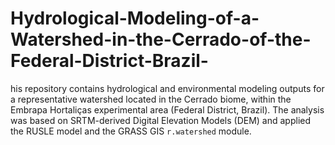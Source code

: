 # Hydrological-Modeling-of-a-Watershed-in-the-Cerrado-of-the-Federal-District-Brazil-
his repository contains hydrological and environmental modeling outputs for a representative watershed located in the Cerrado biome, within the Embrapa Hortaliças experimental area (Federal District, Brazil). The analysis was based on SRTM-derived Digital Elevation Models (DEM) and applied the RUSLE model and the GRASS GIS `r.watershed` module.
